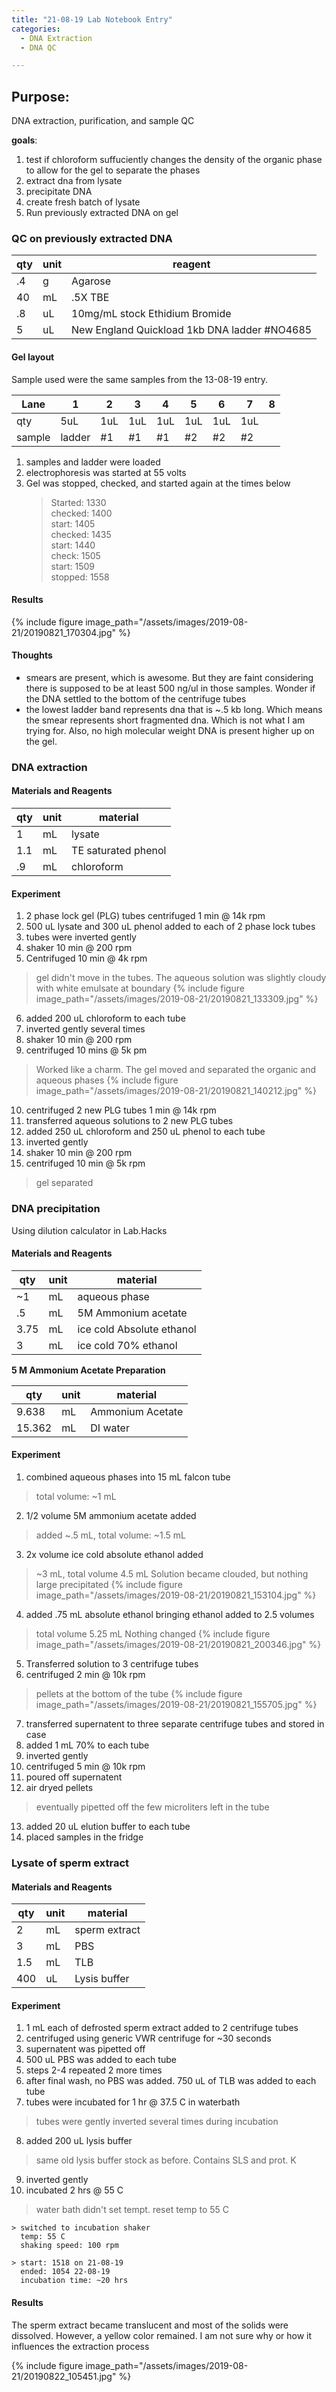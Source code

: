 ```yaml
---
title: "21-08-19 Lab Notebook Entry"
categories:
  - DNA Extraction
  - DNA QC

---
```

## Purpose: 
DNA extraction, purification, and sample QC

__goals__: 
1. test if chloroform suffuciently changes the density of the organic phase to allow for the gel to separate the phases
2. extract dna from lysate
3. precipitate DNA 
4. create fresh batch of lysate
5. Run previously extracted DNA on gel

### QC on previously extracted DNA

|qty|unit|reagent|
|---|---|---|
|.4|g|Agarose|
|40|mL|.5X TBE|
|.8|uL|10mg/mL stock Ethidium Bromide|
|5|uL|New England Quickload 1kb DNA ladder #NO4685|

#### Gel layout  

Sample used were the same samples from the 13-08-19 entry. 

|Lane|1|2|3|4|5|6|7|8|
|-|-|-|-|-|-|-|-|-|
|qty|5uL|1uL|1uL|1uL|1uL|1uL|1uL|
|sample|ladder|#1|#1|#1|#2|#2|#2|

1. samples and ladder were loaded
2. electrophoresis was started at 55 volts
3. Gel was stopped, checked, and started again at the times below   
    >Started: 1330  
    checked: 1400  
    start: 1405  
    checked: 1435  
    start: 1440  
    check:  1505  
    start: 1509  
    stopped: 1558  

#### Results

{% include figure image_path="/assets/images/2019-08-21/20190821_170304.jpg"  %}

#### Thoughts
* smears are present, which is awesome. But they are faint considering there is supposed to be at least 500 ng/ul in those samples. Wonder if the DNA settled to the bottom of the centrifuge tubes
* the lowest ladder band represents dna that is ~.5 kb long. Which means the smear represents short fragmented dna. Which is not what I am trying for. Also, no high molecular weight DNA is present higher up on the gel. 


### DNA extraction

#### Materials and Reagents

|qty|unit|material|
|---|---|---|
|1|mL|lysate|
|1.1|mL|TE saturated phenol|
|.9|mL|chloroform|

#### Experiment 

1. 2 phase lock gel (PLG) tubes centrifuged 1 min @ 14k rpm
2. 500 uL lysate and 300 uL phenol added to each of 2 phase lock tubes
3. tubes were inverted gently
4. shaker 10 min @ 200 rpm
5. Centrifuged 10 min @ 4k rpm
> gel didn't move in the tubes. The aqueous solution was slightly cloudy with white emulsate at boundary
{% include figure image_path="/assets/images/2019-08-21/20190821_133309.jpg"  %}
6. added 200 uL chloroform to each tube
7. inverted gently several times
8. shaker 10 min @ 200 rpm
9. centrifuged 10 mins @ 5k pm
> Worked like a charm. The gel moved and separated the organic and aqueous phases
{% include figure image_path="/assets/images/2019-08-21/20190821_140212.jpg"  %}
10. centrifuged 2 new PLG tubes 1 min @ 14k rpm
11. transferred aqueous solutions to 2 new PLG tubes
12. added 250 uL chloroform and 250 uL phenol to each tube
13. inverted gently
14. shaker 10 min @ 200 rpm
15. centrifuged 10 min @ 5k rpm
> gel separated 

### DNA precipitation

Using dilution calculator in Lab.Hacks

#### Materials and Reagents

|qty|unit|material|
|---|---|---|
|~1|mL|aqueous phase|
|.5|mL|5M Ammonium acetate|
|3.75|mL|ice cold Absolute ethanol|
|3|mL|ice cold 70% ethanol|

__5 M Ammonium Acetate Preparation__         
 
|qty|unit|material|
|--|--|--|
|9.638|mL|Ammonium Acetate|
|15.362|mL|DI water|

#### Experiment

1. combined aqueous phases into 15 mL falcon tube
> total volume: ~1 mL
2. 1/2 volume 5M ammonium acetate added
> added ~.5 mL, total volume: ~1.5 mL
3. 2x volume ice cold absolute ethanol added
> ~3 mL, total volume 4.5 mL
> Solution became clouded, but nothing large precipitated
{% include figure image_path="/assets/images/2019-08-21/20190821_153104.jpg"  %}  
4. added .75 mL absolute ethanol bringing ethanol added to 2.5 volumes 
> total volume 5.25 mL
> Nothing changed
{% include figure image_path="/assets/images/2019-08-21/20190821_200346.jpg"  %}  
5. Transferred solution to 3 centrifuge tubes
6. centrifuged 2 min @ 10k rpm
> pellets at the bottom of the tube
{% include figure image_path="/assets/images/2019-08-21/20190821_155705.jpg"  %}  
7. transferred supernatent to three separate centrifuge tubes and stored in case
8. added 1 mL 70% to each tube
9. inverted gently
10. centrifuged 5 min @ 10k rpm
11. poured off supernatent
12. air dryed pellets
> eventually pipetted off the few microliters left in the tube
13. added 20 uL elution buffer to each tube
14. placed samples in the fridge

### Lysate of sperm extract 

#### Materials and Reagents

|qty|unit|material|
|---|---|---|
|2|mL|sperm extract|
|3|mL|PBS|
|1.5|mL|TLB|
|400|uL|Lysis buffer|

#### Experiment

1. 1 mL each of defrosted sperm extract added to 2 centrifuge tubes
2. centrifuged using generic VWR centrifuge for ~30 seconds
3. supernatent was pipetted off
4. 500 uL PBS was added to each tube
5. steps 2-4 repeated 2 more times
6. after final wash, no PBS was added. 750 uL of TLB was added to each tube
7. tubes were incubated for 1 hr @ 37.5 C in waterbath
> tubes were gently inverted several times during incubation
8. added 200 uL lysis buffer
> same old lysis buffer stock as before. Contains SLS and prot. K 
9. inverted gently
10. incubated 2 hrs @ 55 C 
  > water bath didn't set tempt. reset temp to 55 C  

    > switched to incubation shaker  
      temp: 55 C  
      shaking speed: 100 rpm  

    > start: 1518 on 21-08-19   
      ended: 1054 22-08-19  
      incubation time: ~20 hrs  

#### Results

The sperm extract became translucent and most of the solids were dissolved. However, a yellow color remained. I am not sure why or how it influences the extraction process

{% include figure image_path="/assets/images/2019-08-21/20190822_105451.jpg"  %}  

 

